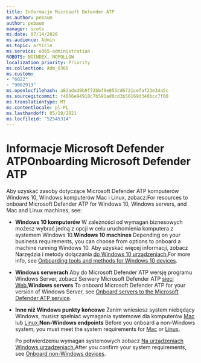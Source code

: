 ```yaml
---
title: Informacje Microsoft Defender ATP
ms.author: pebaum
author: pebaum
manager: scotv
ms.date: 07/14/2020
ms.audience: Admin
ms.topic: article
ms.service: o365-administration
ROBOTS: NOINDEX, NOFOLLOW
localization_priority: Priority
ms.collection: Adm_O365
ms.custom:
- "6022"
- "9002913"
ms.openlocfilehash: a82adad9b9f72bbf9e053cd6721cefaf23e34a5c
ms.sourcegitcommit: f4866e94918c7b591ad0cd3b58169d340bcc7f00
ms.translationtype: MT
ms.contentlocale: pl-PL
ms.lasthandoff: 05/19/2021
ms.locfileid: "52545314"
---
```

# <a name="onboarding-microsoft-defender-atp"></a><span data-ttu-id="7062d-102">Informacje Microsoft Defender ATP</span><span class="sxs-lookup"><span data-stu-id="7062d-102">Onboarding Microsoft Defender ATP</span></span>

<span data-ttu-id="7062d-103">Aby uzyskać zasoby dotyczące Microsoft Defender ATP komputerów Windows 10, Windows komputerów Mac i Linux, zobacz:</span><span class="sxs-lookup"><span data-stu-id="7062d-103">For resources to onboard Microsoft Defender ATP for Windows 10, Windows servers, and Mac and Linux machines, see:</span></span> 

- <span data-ttu-id="7062d-104">**Windows 10 komputerów** W zależności od wymagań biznesowych możesz wybrać jedną z opcji w celu uruchomienia komputera z systemem Windows 10.</span><span class="sxs-lookup"><span data-stu-id="7062d-104">**Windows 10 machines** Depending on your business requirements, you can choose from options to onboard a machine running Windows 10.</span></span> <span data-ttu-id="7062d-105">Aby uzyskać więcej informacji, zobacz Narzędzia i metody dołączania [do Windows 10 urządzeniach.](/windows/security/threat-protection/microsoft-defender-atp/configure-endpoints)</span><span class="sxs-lookup"><span data-stu-id="7062d-105">For more info, see [Onboarding tools and methods for Windows 10 devices](/windows/security/threat-protection/microsoft-defender-atp/configure-endpoints).</span></span> 

- <span data-ttu-id="7062d-106">**Windows serwerach** Aby do Microsoft Defender ATP wersję programu Windows Server, zobacz Serwery Microsoft Defender ATP [sieci Web.](/windows/security/threat-protection/microsoft-defender-atp/configure-server-endpoints)</span><span class="sxs-lookup"><span data-stu-id="7062d-106">**Windows servers** To onboard Microsoft Defender ATP for your version of Windows Server, see [Onboard servers to the Microsoft Defender ATP service](/windows/security/threat-protection/microsoft-defender-atp/configure-server-endpoints).</span></span>

- <span data-ttu-id="7062d-107">**Inne niż Windows punkty końcowe**  Zanim wniesiesz system niebędący Windows, musisz spełniać wymagania systemowe dla komputerów [Mac](/windows/security/threat-protection/microsoft-defender-atp/microsoft-defender-atp-mac#system-requirements) lub [Linux.](/windows/security/threat-protection/microsoft-defender-atp/microsoft-defender-atp-linux#system-requirements)</span><span class="sxs-lookup"><span data-stu-id="7062d-107">**Non-Windows endpoints**  Before you onboard a non-Windows system, you must meet the system requirements for [Mac](/windows/security/threat-protection/microsoft-defender-atp/microsoft-defender-atp-mac#system-requirements) or [Linux](/windows/security/threat-protection/microsoft-defender-atp/microsoft-defender-atp-linux#system-requirements).</span></span>

    <span data-ttu-id="7062d-108">Po potwierdzeniu wymagań systemowych zobacz [Na urządzeniach Windows urządzeniach.](/windows/security/threat-protection/microsoft-defender-atp/configure-endpoints-non-windows#onboarding-non-windows-machines)</span><span class="sxs-lookup"><span data-stu-id="7062d-108">After you confirm your system requirements, see [Onboard non-Windows devices](/windows/security/threat-protection/microsoft-defender-atp/configure-endpoints-non-windows#onboarding-non-windows-machines).</span></span>